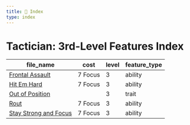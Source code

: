 ```yaml
---
title: 📑 Index
type: index
---
```


# Tactician: 3rd-Level Features Index

| file_name                                               | cost    | level | feature_type |
| ------------------------------------------------------- | ------- | ----- | ------------ |
| [Frontal Assault](../Frontal%20Assault)                 | 7 Focus | 3     | ability      |
| [Hit Em Hard](../Hit%20Em%20Hard)                       | 7 Focus | 3     | ability      |
| [Out of Position](../Out%20of%20Position)               |         | 3     | trait        |
| [Rout](../Rout)                                         | 7 Focus | 3     | ability      |
| [Stay Strong and Focus](../Stay%20Strong%20and%20Focus) | 7 Focus | 3     | ability      |
